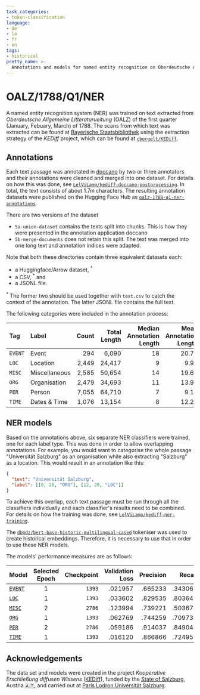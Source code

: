 ```yaml
---
task_categories:
- token-classification
language:
- de
- la
- fr
- en
tags:
- historical
pretty_name: >-
  Annotations and models for named entity recognition on Oberdeutsche Allgemeine Litteraturzeitung of the first quarter of 1788
---
```

# OALZ/1788/Q1/NER

A named entity recognition system (NER) was trained on text extracted from _Oberdeutsche Allgemeine Litteraturueitung_ (OALZ) of the first quarter (January, Febuary, March) of 1788. The scans from which text was extracted can be found at [Bayerische Staatsbibliothek](https://www.digitale-sammlungen.de/de/view/bsb10628753?page=,1) using the extraction strategy of the _KEDiff_ project, which can be found at [`cborgelt/KEDiff`](https://github.com/cborgelt/KEDiff).

## Annotations

Each text passage was annotated in [doccano](https://github.com/doccano/doccano) by two or three annotators and their annotations were cleaned and merged into one dataset. For details on how this was done, see [`LelViLamp/kediff-doccano-postprocessing`](https://github.com/LelViLamp/kediff-doccano-postprocessing). In total, the text consists of about 1.7m characters. The resulting annotation datasets were published on the Hugging Face Hub as [`oalz-1788-q1-ner-annotations`](https://huggingface.co/datasets/LelViLamp/OALZ-1788-Q1-NER-Annotations).

There are two versions of the dataset
- `5a-union-dataset` contains the texts split into chunks. This is how they were presented in the annotation application doccano
- `5b-merge-documents` does not retain this split. The text was merged into one long text and annotation indices were adapted.

Note that both these directories contain three equivalent datasets each:
- a Huggingface/Arrow dataset, <sup>*</sup>
- a CSV, <sup>*</sup> and
- a JSONL file.

<sup>*</sup> The former two should be used together with `text.csv` to catch the context of the annotation. The latter JSONL file contains the full text.

The following categories were included in the annotation process:

| Tag     | Label         | Count | Total Length | Median Annotation Length | Mean Annotation Length |    SD |
| :------ | :------------ | ----: | -----------: | -----------------------: | ---------------------: | ----: |
| `EVENT` | Event         |   294 |        6,090 |                       18 |                  20.71 | 13.24 |
| `LOC`   | Location      | 2,449 |       24,417 |                        9 |                   9.97 |  6.21 |
| `MISC`  | Miscellaneous | 2,585 |       50,654 |                       14 |                  19.60 | 19.63 |
| `ORG`   | Organisation  | 2,479 |       34,693 |                       11 |                  13.99 |  9.33 |
| `PER`   | Person        | 7,055 |       64,710 |                        7 |                   9.17 |  9.35 |
| `TIME`  | Dates & Time  | 1,076 |       13,154 |                        8 |                  12.22 | 10.98 |

## NER models

Based on the annotations above, six separate NER classifiers were trained, one for each label type. This was done in order to allow overlapping annotations. For example, you would want to categorise the whole passage "Universität Salzburg" as an organisation while also extracting "Salzburg" as a location. This would result in an annotation like this:

```json
{
  "text": "Universität Salzburg",
  "label": [[0, 20, "ORG"], [12, 20, "LOC"]]
}
```

To achieve this overlap, each text passage must be run through all the classifiers individually and each classifier's results need to be combined. For details on how the training was done, see [`LelViLamp/kediff-ner-training`](https://github.com/LelViLamp/kediff-ner-training).

The [`dbmdz/bert-base-historic-multilingual-cased`](https://huggingface.co/dbmdz/bert-base-historic-multilingual-cased) tokeniser was used to create historical embeddings. Therefore, it is necessary to use that in order to use these NER models.

The models' performance measures are as follows:

| Model                                                              | Selected Epoch | Checkpoint | Validation Loss | Precision |  Recall | F<sub>1</sub> | Accuracy |
| :----------------------------------------------------------------- | :------------: | ---------: | --------------: | --------: | ------: | ------------: | -------: |
| [`EVENT`](https://huggingface.co/LelViLamp/OALZ-1788-Q1-NER-EVENT) |       1        |     `1393` |         .021957 |   .665233 | .343066 |       .351528 |  .995700 |
| [`LOC`](https://huggingface.co/LelViLamp/OALZ-1788-Q1-NER-LOC)     |       1        |     `1393` |         .033602 |   .829535 | .803648 |       .814146 |  .990999 |
| [`MISC`](https://huggingface.co/LelViLamp/OALZ-1788-Q1-NER-MISC)   |       2        |     `2786` |         .123994 |   .739221 | .503677 |       .571298 |   968697 |
| [`ORG`](https://huggingface.co/LelViLamp/OALZ-1788-Q1-NER-ORG)     |       1        |     `1393` |         .062769 |   .744259 | .709738 |       .726212 |  .980288 |
| [`PER`](https://huggingface.co/LelViLamp/OALZ-1788-Q1-NER-PER)     |       2        |     `2786` |         .059186 |   .914037 | .849048 |       .879070 |  .983253 |
| [`TIME`](https://huggingface.co/LelViLamp/OALZ-1788-Q1-NER-TIME)   |       1        |     `1393` |         .016120 |   .866866 | .724958 |       .783099 |  .994631 |

## Acknowledgements
The data set and models were created in the project _Kooperative Erschließung diffusen Wissens_ ([KEDiff](https://uni-salzburg.elsevierpure.com/de/projects/kooperative-erschließung-diffusen-wissens-ein-literaturwissenscha)), funded by the [State of Salzburg](https://salzburg.gv.at), Austria 🇦🇹, and carried out at [Paris Lodron Universität Salzburg](https://plus.ac.at).
